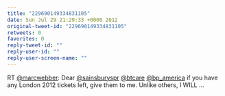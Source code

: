 ```yaml
---
title: "229690149334831105"
date: Sun Jul 29 21:29:33 +0000 2012
original-tweet-id: "229690149334831105"
retweets: 0
favorites: 0
reply-tweet-id: ""
reply-user-id: ""
reply-user-screen-name: ""
---
```

RT <a href="https://twitter.com/marcwebber">@marcwebber</a>: Dear <a href="https://twitter.com/sainsburyspr">@sainsburyspr</a> <a href="https://twitter.com/btcare">@btcare</a> <a href="https://twitter.com/bp_america">@bp_america</a> if you have any London 2012 tickets left, give them to me. Unlike others, I WILL  ...
